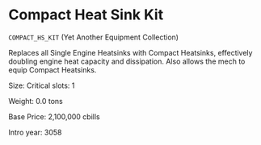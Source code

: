 # Compact Heat Sink Kit

`COMPACT_HS_KIT` (Yet Another Equipment Collection)

Replaces all Single Engine Heatsinks with Compact Heatsinks, effectively doubling engine heat capacity and dissipation. Also allows the mech to equip Compact Heatsinks.

Size: Critical slots: 1

Weight: 0.0 tons

Base Price: 2,100,000 cbills

Intro year: 3058

